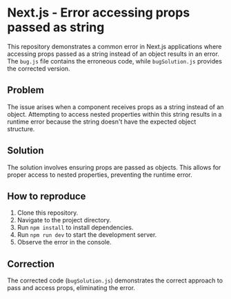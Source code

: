 # Next.js - Error accessing props passed as string

This repository demonstrates a common error in Next.js applications where accessing props passed as a string instead of an object results in an error.  The `bug.js` file contains the erroneous code, while `bugSolution.js` provides the corrected version.

## Problem

The issue arises when a component receives props as a string instead of an object.  Attempting to access nested properties within this string results in a runtime error because the string doesn't have the expected object structure.

## Solution

The solution involves ensuring props are passed as objects.  This allows for proper access to nested properties, preventing the runtime error.

## How to reproduce

1. Clone this repository.
2. Navigate to the project directory.
3. Run `npm install` to install dependencies.
4. Run `npm run dev` to start the development server.
5. Observe the error in the console.

## Correction

The corrected code (`bugSolution.js`) demonstrates the correct approach to pass and access props, eliminating the error.
